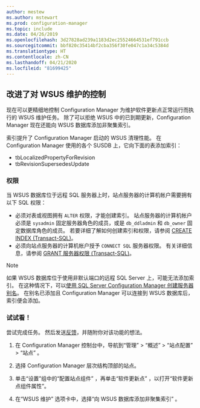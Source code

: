```yaml
---
author: mestew
ms.author: mstewart
ms.prod: configuration-manager
ms.topic: include
ms.date: 04/26/2019
ms.openlocfilehash: 3d27828ad239a1183d2ec25524664531ef791ccb
ms.sourcegitcommit: bbf820c35414bf2cba356f30fe047c1a34c5384d
ms.translationtype: HT
ms.contentlocale: zh-CN
ms.lasthandoff: 04/21/2020
ms.locfileid: "81699425"
---
```

## <a name="improved-control-over-wsus-maintenance"></a>改进了对 WSUS 维护的控制
<!--41101009-->

现在可以更精细地控制 Configuration Manager 为维护软件更新点正常运行而执行的 WSUS 维护任务。 除了可以拒绝 WSUS 中的已到期更新，Configuration Manager 现在还能向 WSUS 数据库添加非聚集索引。 

索引提升了 Configuration Manager 启动的 WSUS 清理性能。 在 Configuration Manager 使用的各个 SUSDB 上，它向下面的表添加索引：

- tbLocalizedPropertyForRevision
- tbRevisionSupersedesUpdate

### <a name="permissions"></a>权限

当 WSUS 数据库位于远程 SQL 服务器上时，站点服务器的计算机帐户需要拥有以下 SQL 权限：

- 必须对表或视图拥有 `ALTER` 权限，才能创建索引。 站点服务器的计算机帐户必须是 `sysadmin` 固定服务器角色的成员，或是 `db_ddladmin` 和 `db_owner` 固定数据库角色的成员。 若要详细了解如何创建索引和权限，请参阅 [CREATE INDEX (Transact-SQL)](https://docs.microsoft.com/sql/t-sql/statements/create-index-transact-sql?view=sql-server-2017#permissions)。
- 必须向站点服务器的计算机帐户授予 `CONNECT SQL` 服务器权限。 有关详细信息，请参阅 [GRANT 服务器权限 (Transact-SQL)](https://docs.microsoft.com/sql/t-sql/statements/grant-server-permissions-transact-sql?view=sql-server-2017)。

> [!NOTE]  
>  如果 WSUS 数据库位于使用非默认端口的远程 SQL Server 上，可能无法添加索引。 在这种情况下，可以[使用 SQL Server Configuration Manager 创建服务器别名](https://docs.microsoft.com/sql/database-engine/configure-windows/create-or-delete-a-server-alias-for-use-by-a-client?view=sql-server-2017)。 在别名已添加且 Configuration Manager 可以连接到 WSUS 数据库后，索引便会添加。 

### <a name="try-it-out"></a>试试看！

尝试完成任务。 然后发送[反馈](../../../../understand/find-help.md#product-feedback)，并随附你对该功能的想法。

1. 在 Configuration Manager 控制台中，导航到“管理”   > “概述”   > “站点配置”   > “站点”  。

2. 选择 Configuration Manager 层次结构顶部的站点。

3. 单击“设置”组中的“配置站点组件”  ，再单击“软件更新点”  ，以打开“软件更新点组件属性”。

4. 在“WSUS 维护”  选项卡中，选择“向 WSUS 数据库添加非聚集索引”  。
